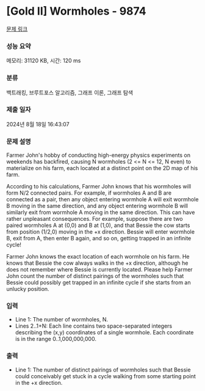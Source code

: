 # [Gold II] Wormholes - 9874 

[문제 링크](https://www.acmicpc.net/problem/9874) 

### 성능 요약

메모리: 31120 KB, 시간: 120 ms

### 분류

백트래킹, 브루트포스 알고리즘, 그래프 이론, 그래프 탐색

### 제출 일자

2024년 8월 18일 16:43:07

### 문제 설명

<p>Farmer John's hobby of conducting high-energy physics experiments on weekends has backfired, causing N wormholes (2 <= N <= 12, N even) to materialize on his farm, each located at a distinct point on the 2D map of his farm.</p><p>According to his calculations, Farmer John knows that his wormholes will form N/2 connected pairs.  For example, if wormholes A and B are connected as a pair, then any object entering wormhole A will exit wormhole B moving in the same direction, and any object entering wormhole B will similarly exit from wormhole A moving in the same direction.  This can have rather unpleasant consequences.  For example, suppose there are two paired wormholes A at (0,0) and B at (1,0), and that Bessie the cow starts from position (1/2,0) moving in the +x direction.  Bessie will enter wormhole B, exit from A, then enter B again, and so on, getting trapped in an infinite cycle!</p><p>Farmer John knows the exact location of each wormhole on his farm.  He knows that Bessie the cow always walks in the +x direction, although he does not remember where Bessie is currently located.  Please help Farmer John count the number of distinct pairings of the wormholes such that Bessie could possibly get trapped in an infinite cycle if she starts from an unlucky position.</p>

### 입력 

 <ul><li>Line 1: The number of wormholes, N.</li><li>Lines 2..1+N: Each line contains two space-separated integers describing the (x,y) coordinates of a single wormhole.  Each coordinate is in the range 0..1,000,000,000.</li></ul>

### 출력 

 <ul><li>Line 1: The number of distinct pairings of wormholes such that Bessie could conceivably get stuck in a cycle walking from some starting point in the +x direction.</li></ul>

